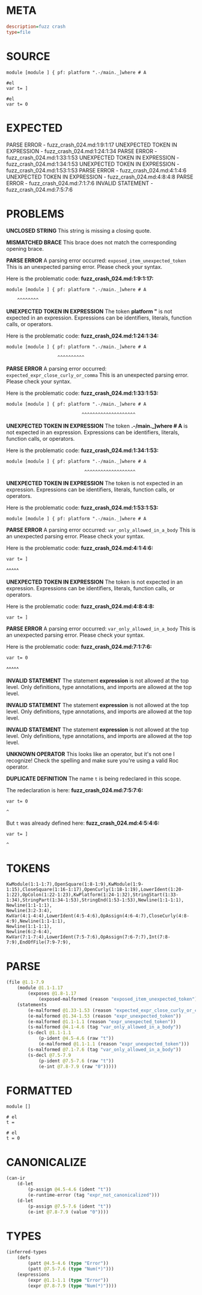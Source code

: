 # META
~~~ini
description=fuzz crash
type=file
~~~
# SOURCE
~~~roc
module [module ] { pf: platform ".-/main._]where # A

#el
var t= ]

#el
var t= 0
~~~
# EXPECTED
PARSE ERROR - fuzz_crash_024.md:1:9:1:17
UNEXPECTED TOKEN IN EXPRESSION - fuzz_crash_024.md:1:24:1:34
PARSE ERROR - fuzz_crash_024.md:1:33:1:53
UNEXPECTED TOKEN IN EXPRESSION - fuzz_crash_024.md:1:34:1:53
UNEXPECTED TOKEN IN EXPRESSION - fuzz_crash_024.md:1:53:1:53
PARSE ERROR - fuzz_crash_024.md:4:1:4:6
UNEXPECTED TOKEN IN EXPRESSION - fuzz_crash_024.md:4:8:4:8
PARSE ERROR - fuzz_crash_024.md:7:1:7:6
INVALID STATEMENT - fuzz_crash_024.md:7:5:7:6
# PROBLEMS
**UNCLOSED STRING**
This string is missing a closing quote.

**MISMATCHED BRACE**
This brace does not match the corresponding opening brace.

**PARSE ERROR**
A parsing error occurred: `exposed_item_unexpected_token`
This is an unexpected parsing error. Please check your syntax.

Here is the problematic code:
**fuzz_crash_024.md:1:9:1:17:**
```roc
module [module ] { pf: platform ".-/main._]where # A
```
        ^^^^^^^^


**UNEXPECTED TOKEN IN EXPRESSION**
The token **platform "** is not expected in an expression.
Expressions can be identifiers, literals, function calls, or operators.

Here is the problematic code:
**fuzz_crash_024.md:1:24:1:34:**
```roc
module [module ] { pf: platform ".-/main._]where # A
```
                       ^^^^^^^^^^


**PARSE ERROR**
A parsing error occurred: `expected_expr_close_curly_or_comma`
This is an unexpected parsing error. Please check your syntax.

Here is the problematic code:
**fuzz_crash_024.md:1:33:1:53:**
```roc
module [module ] { pf: platform ".-/main._]where # A
```
                                ^^^^^^^^^^^^^^^^^^^^


**UNEXPECTED TOKEN IN EXPRESSION**
The token **.-/main._]where # A** is not expected in an expression.
Expressions can be identifiers, literals, function calls, or operators.

Here is the problematic code:
**fuzz_crash_024.md:1:34:1:53:**
```roc
module [module ] { pf: platform ".-/main._]where # A
```
                                 ^^^^^^^^^^^^^^^^^^^


**UNEXPECTED TOKEN IN EXPRESSION**
The token  is not expected in an expression.
Expressions can be identifiers, literals, function calls, or operators.

Here is the problematic code:
**fuzz_crash_024.md:1:53:1:53:**
```roc
module [module ] { pf: platform ".-/main._]where # A
```
                                                    


**PARSE ERROR**
A parsing error occurred: `var_only_allowed_in_a_body`
This is an unexpected parsing error. Please check your syntax.

Here is the problematic code:
**fuzz_crash_024.md:4:1:4:6:**
```roc
var t= ]
```
^^^^^


**UNEXPECTED TOKEN IN EXPRESSION**
The token  is not expected in an expression.
Expressions can be identifiers, literals, function calls, or operators.

Here is the problematic code:
**fuzz_crash_024.md:4:8:4:8:**
```roc
var t= ]
```
       


**PARSE ERROR**
A parsing error occurred: `var_only_allowed_in_a_body`
This is an unexpected parsing error. Please check your syntax.

Here is the problematic code:
**fuzz_crash_024.md:7:1:7:6:**
```roc
var t= 0
```
^^^^^


**INVALID STATEMENT**
The statement **expression** is not allowed at the top level.
Only definitions, type annotations, and imports are allowed at the top level.

**INVALID STATEMENT**
The statement **expression** is not allowed at the top level.
Only definitions, type annotations, and imports are allowed at the top level.

**INVALID STATEMENT**
The statement **expression** is not allowed at the top level.
Only definitions, type annotations, and imports are allowed at the top level.

**UNKNOWN OPERATOR**
This looks like an operator, but it's not one I recognize!
Check the spelling and make sure you're using a valid Roc operator.

**DUPLICATE DEFINITION**
The name `t` is being redeclared in this scope.

The redeclaration is here:
**fuzz_crash_024.md:7:5:7:6:**
```roc
var t= 0
```
    ^

But `t` was already defined here:
**fuzz_crash_024.md:4:5:4:6:**
```roc
var t= ]
```
    ^


# TOKENS
~~~zig
KwModule(1:1-1:7),OpenSquare(1:8-1:9),KwModule(1:9-1:15),CloseSquare(1:16-1:17),OpenCurly(1:18-1:19),LowerIdent(1:20-1:22),OpColon(1:22-1:23),KwPlatform(1:24-1:32),StringStart(1:33-1:34),StringPart(1:34-1:53),StringEnd(1:53-1:53),Newline(1:1-1:1),
Newline(1:1-1:1),
Newline(3:2-3:4),
KwVar(4:1-4:4),LowerIdent(4:5-4:6),OpAssign(4:6-4:7),CloseCurly(4:8-4:9),Newline(1:1-1:1),
Newline(1:1-1:1),
Newline(6:2-6:4),
KwVar(7:1-7:4),LowerIdent(7:5-7:6),OpAssign(7:6-7:7),Int(7:8-7:9),EndOfFile(7:9-7:9),
~~~
# PARSE
~~~clojure
(file @1.1-7.9
	(module @1.1-1.17
		(exposes @1.8-1.17
			(exposed-malformed (reason "exposed_item_unexpected_token") @1.9-1.17)))
	(statements
		(e-malformed @1.33-1.53 (reason "expected_expr_close_curly_or_comma"))
		(e-malformed @1.34-1.53 (reason "expr_unexpected_token"))
		(e-malformed @1.1-1.1 (reason "expr_unexpected_token"))
		(s-malformed @4.1-4.6 (tag "var_only_allowed_in_a_body"))
		(s-decl @1.1-1.1
			(p-ident @4.5-4.6 (raw "t"))
			(e-malformed @1.1-1.1 (reason "expr_unexpected_token")))
		(s-malformed @7.1-7.6 (tag "var_only_allowed_in_a_body"))
		(s-decl @7.5-7.9
			(p-ident @7.5-7.6 (raw "t"))
			(e-int @7.8-7.9 (raw "0")))))
~~~
# FORMATTED
~~~roc
module []

# el
t = 

# el
t = 0
~~~
# CANONICALIZE
~~~clojure
(can-ir
	(d-let
		(p-assign @4.5-4.6 (ident "t"))
		(e-runtime-error (tag "expr_not_canonicalized")))
	(d-let
		(p-assign @7.5-7.6 (ident "t"))
		(e-int @7.8-7.9 (value "0"))))
~~~
# TYPES
~~~clojure
(inferred-types
	(defs
		(patt @4.5-4.6 (type "Error"))
		(patt @7.5-7.6 (type "Num(*)")))
	(expressions
		(expr @1.1-1.1 (type "Error"))
		(expr @7.8-7.9 (type "Num(*)"))))
~~~
